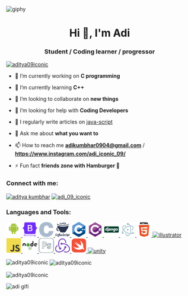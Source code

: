 
![giphy](https://user-images.githubusercontent.com/79000241/110577300-64b43880-8188-11eb-8393-a6bc08bebad7.gif)


<h1 align="center">Hi 👋, I'm Adi</h1>
<h3 align="center">Student / Coding learner / progressor</h3>

<p align="left"> <a href="https://github.com/ryo-ma/github-profile-trophy"><img src="https://github-profile-trophy.vercel.app/?username=aditya09iconic" alt="aditya09iconic" /></a> </p>

- 🔭 I’m currently working on **C programming**

- 🌱 I’m currently learning **C++**

- 👯 I’m looking to collaborate on **new things**

- 🤝 I’m looking for help with **Coding Developers**

- 📝 I regularly write articles on [java-script](java)

- 💬 Ask me about **what you want to**

- 📫 How to reach me **adikumbhar0904@gmail.com** / **https://www.instagram.com/adi_iconic_09/**

- ⚡ Fun fact **friends zone with  Hamburger :hamburger:**

<h3 align="left">Connect with me:</h3>
<p align="left">
<a href="https://fb.com/aditya kumbhar" target="blank"><img align="center" src="https://cdn.jsdelivr.net/npm/simple-icons@3.0.1/icons/facebook.svg" alt="aditya kumbhar" height="30" width="40" /></a>
<a href="https://instagram.com/adi_09_iconic" target="blank"><img align="center" src="https://cdn.jsdelivr.net/npm/simple-icons@3.0.1/icons/instagram.svg" alt="adi_09_iconic" height="30" width="40" /></a>
</p>

<h3 align="left">Languages and Tools:</h3>
<p align="left"> <a href="https://developer.android.com" target="_blank"> <img src="https://raw.githubusercontent.com/devicons/devicon/master/icons/android/android-original-wordmark.svg" alt="android" width="40" height="40"/> </a> <a href="https://getbootstrap.com" target="_blank"> <img src="https://raw.githubusercontent.com/devicons/devicon/master/icons/bootstrap/bootstrap-plain-wordmark.svg" alt="bootstrap" width="40" height="40"/> </a> <a href="https://www.cprogramming.com/" target="_blank"> <img src="https://raw.githubusercontent.com/devicons/devicon/master/icons/c/c-original.svg" alt="c" width="40" height="40"/> </a> <a href="https://offeescript.org" target="_blank"> <img src="https://raw.githubusercontent.com/devicons/devicon/master/icons/coffeescript/coffeescript-original-wordmark.svg" alt="coffeescript" width="40" height="40"/> </a> <a href="https://www.w3schools.com/cpp/" target="_blank"> <img src="https://raw.githubusercontent.com/devicons/devicon/master/icons/cplusplus/cplusplus-original.svg" alt="cplusplus" width="40" height="40"/> </a> <a href="https://www.w3schools.com/cs/" target="_blank"> <img src="https://raw.githubusercontent.com/devicons/devicon/master/icons/csharp/csharp-original.svg" alt="csharp" width="40" height="40"/> </a> <a href="https://www.djangoproject.com/" target="_blank"> <img src="https://raw.githubusercontent.com/devicons/devicon/master/icons/django/django-original.svg" alt="django" width="40" height="40"/> </a> <a href="https://www.electronjs.org" target="_blank"> <img src="https://raw.githubusercontent.com/devicons/devicon/master/icons/electron/electron-original.svg" alt="electron" width="40" height="40"/> </a> <a href="https://www.w3.org/html/" target="_blank"> <img src="https://raw.githubusercontent.com/devicons/devicon/master/icons/html5/html5-original-wordmark.svg" alt="html5" width="40" height="40"/> </a> <a href="https://www.adobe.com/in/products/illustrator.html" target="_blank"> <img src="https://www.vectorlogo.zone/logos/adobe_illustrator/adobe_illustrator-icon.svg" alt="illustrator" width="40" height="40"/> </a> <a href="https://developer.mozilla.org/en-US/docs/Web/JavaScript" target="_blank"> <img src="https://raw.githubusercontent.com/devicons/devicon/master/icons/javascript/javascript-original.svg" alt="javascript" width="40" height="40"/> </a> <a href="https://nodejs.org" target="_blank"> <img src="https://raw.githubusercontent.com/devicons/devicon/master/icons/nodejs/nodejs-original-wordmark.svg" alt="nodejs" width="40" height="40"/> </a> <a href="https://www.photoshop.com/en" target="_blank"> <img src="https://raw.githubusercontent.com/devicons/devicon/master/icons/photoshop/photoshop-line.svg" alt="photoshop" width="40" height="40"/> </a> <a href="https://redux.js.org" target="_blank"> <img src="https://raw.githubusercontent.com/devicons/devicon/master/icons/redux/redux-original.svg" alt="redux" width="40" height="40"/> </a> <a href="https://developer.apple.com/swift/" target="_blank"> <img src="https://raw.githubusercontent.com/devicons/devicon/master/icons/swift/swift-original.svg" alt="swift" width="40" height="40"/> </a> <a href="https://unity.com/" target="_blank"> <img src="https://www.vectorlogo.zone/logos/unity3d/unity3d-icon.svg" alt="unity" width="40" height="40"/> </a> </p>

<p><img align="left" src="https://github-readme-stats.vercel.app/api/top-langs?username=aditya09iconic&show_icons=true&locale=en&layout=compact" alt="aditya09iconic" /></p>

<p>&nbsp;<img align="center" src="https://github-readme-stats.vercel.app/api?username=aditya09iconic&show_icons=true&locale=en" alt="aditya09iconic" /></p>

<p><img align="center" src="https://github-readme-streak-stats.herokuapp.com/?user=aditya09iconic&" alt="aditya09iconic" /></p>

  





![adi gifi](https://user-images.githubusercontent.com/79000241/110576307-8f9d8d00-8186-11eb-85f1-07c179de85d7.gif)
